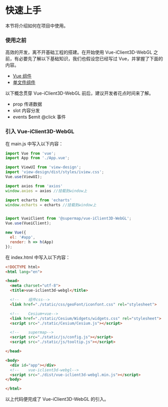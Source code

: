# 快速上手

本节将介绍如何在项目中使用。

### 使用之前

高效的开发，离不开基础工程的搭建。在开始使用 Vue-iClient3D-WebGL 之前，有必要先了解以下基础知识，我们也假设您已经写过 Vue，并掌握了下面的内容。

  - [Vue 组件](https://cn.vuejs.org/v2/guide/components.html)
  - [单文件组件](https://cn.vuejs.org/v2/guide/single-file-components.html)

以下概念贯穿 Vue-iClient3D-WebGL 前后，建议开发者花点时间来了解。

  - prop 传递数据
  - slot 内容分发
  - events $emit @click 事件

### 引入 Vue-iClient3D-WebGL

在 main.js 中写入以下内容：

```js
import Vue from 'vue';
import App from './App.vue';

import ViewUI from 'view-design';
import 'view-design/dist/styles/iview.css';
Vue.use(ViewUI);

import axios from 'axios'
window.axios = axios //挂载到window上

import echarts from 'echarts'
window.echarts = echarts //挂载到window上


import VueiClient from '@supermap/vue-iClient3D-WebGL';
Vue.use(VueiClient);

new Vue({
  el: '#app',
  render: h => h(App)
});
```

在 index.html 中写入以下内容：

```html
<!DOCTYPE html>
<html lang="en">

<head>
  <meta charset="utf-8">
  <title>vue-iclient3d-webgl</title>

  <!--    组件css-->
  <link href="./static/css/geoFont/iconfont.css" rel="stylesheet">

  <!--    Cesium+vue-->
  <link href="./static/Cesium/Widgets/widgets.css" rel="stylesheet">
  <script src="./static/Cesium/Cesium.js"></script>

  <!--    supermap-->
  <script src="./static/js/config.js"></script>
  <script src="./static/js/tooltip.js"></script>

</head>

<body>
  <div id="app"></div>
  <!--    vue-iclient3d-webgl-->
  <script src="./dist/vue-iclient3d-webgl.min.js"></script>
</body>

</html>

```


以上代码便完成了 Vue-iClient3D-WebGL 的引入。
